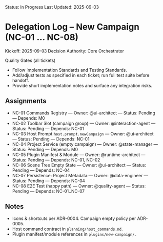 Status: In Progress
Last Updated: 2025-09-03

# Delegation Log – New Campaign (NC-01 … NC-08)

Kickoff: 2025-09-03
Decision Authority: Core Orchestrator

Quality Gates (all tickets)

- Follow Implementation Standards and Testing Standards.
- Add/adjust tests as specified in each ticket; run full test suite before handoff.
- Provide short implementation notes and surface any integration risks.

## Assignments

- NC-01 Commands Registry — Owner: @ui-architect — Status: Pending — Depends: M0
- NC-02 Toolbar Slot (campaign group) — Owner: @interaction-agent — Status: Pending — Depends: NC-01
- NC-03 Host Prompt `host.prompt.newCampaign` — Owner: @ui-architect — Status: Pending — Depends: NC-01
- NC-04 Project Service (empty campaign) — Owner: @state-manager — Status: Pending — Depends: M0
- NC-05 Plugin Manifest & Module — Owner: @runtime-architect — Status: Pending — Depends: NC-01, NC-02
- NC-06 Scene Tree Empty State — Owner: @ui-architect — Status: Pending — Depends: NC-04
- NC-07 Persistence: Project Metadata — Owner: @data-engineer — Status: Pending — Depends: NC-04
- NC-08 E2E Test (happy path) — Owner: @quality-agent — Status: Pending — Depends: NC-01..NC-07

## Notes

- Icons & shortcuts per ADR-0004. Campaign empty policy per ADR-0005.
- Host command contract in `planning/host_commands.md`.
- Plugin manifest/module references in `plugins/new-campaign/`.
